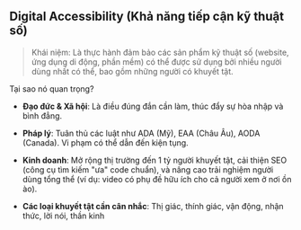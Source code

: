 ## Digital Accessibility (Khả năng tiếp cận kỹ thuật số)

> Khái niệm: Là thực hành đảm bảo các sản phẩm kỹ thuật số (website, ứng dụng di động, phần mềm) có thể được sử dụng bởi nhiều người dùng nhất có thể, bao gồm những người có khuyết tật.

Tại sao nó quan trọng?

- **Đạo đức & Xã hội**: Là điều đúng đắn cần làm, thúc đẩy sự hòa nhập và bình đẳng.

- **Pháp lý**: Tuân thủ các luật như ADA (Mỹ), EAA (Châu Âu), AODA (Canada). Vi phạm có thể dẫn đến kiện tụng.

- **Kinh doanh**: Mở rộng thị trường đến 1 tỷ người khuyết tật, cải thiện SEO (công cụ tìm kiếm "ưa" code chuẩn), và nâng cao trải nghiệm người dùng tổng thể (ví dụ: video có phụ đề hữu ích cho cả người xem ở nơi ồn ào).

- **Các loại khuyết tật cần cân nhắc**: Thị giác, thính giác, vận động, nhận thức, lời nói, thần kinh